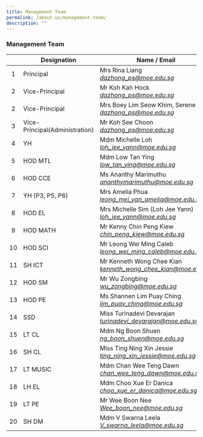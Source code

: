 ```yaml
---
title: Management Team
permalink: /about-us/management-team/
description: ""
---
```

### Management Team

|  	| Designation 	| Name / Email 	|
|:---:	|---	|---	|
| 1 	| Principal 	| Mrs Rina Liang<br>_[dazhong\_ps@moe.edu.sg](mailto:dazhong_ps@moe.edu.sg)_ 	|
| 2 	| Vice-Principal 	| Mr Koh Kah Hock<br>_[dazhong\_ps@moe.edu.sg](mailto:dazhong_ps@moe.edu.sg)_ 	|
| 2 	| Vice-Principal 	| Mrs Boey Lim Seow Khim, Serene<br>_[dazhong\_ps@moe.edu.sg](mailto:dazhong_ps@moe.edu.sg)_ 	|
| 3 	| Vice-Principal(Administration)  	| Mr Koh See Choon<br>_[dazhong\_ps@moe.edu.sg](mailto:dazhong_ps@moe.edu.sg)_ 	|
|  4 	| YH   	|  Mdm Michelle Loh<br>_[loh\_jee\_yann@moe.edu.sg](mailto:loh_jee_yann@moe.edu.sg)_ |
| 5 	| HOD MTL   	| Mdm Low Tan Ying<br>[*low_tan_ying@moe.edu.sg*](mailto:low_tan_ying@moe.edu.sg)  	|
|  6 	| HOD CCE  	|  Ms Ananthy Marimuthu<br>[*ananthymarimuthu@moe.edu.sg*](mailto:ananthy_marimuthu@moe.edu.sg) 	|
| 7 	| YH (P3, P5, P6) 	| Mrs Amelia Phua<br>_[leong\_mei\_yan\_amelia@moe.edu.sg](mailto:leong_mei_yan_amelia@moe.edu.sg)_   	|
| 8 	| HOD EL 	| Mrs Michelle Sim (Loh Jee Yann)<br>_[loh\_jee\_yann@moe.edu.sg](mailto:loh_jee_yann@moe.edu.sg)_ 	|
| 9 	| HOD MATH 	| Mr Kenny Chin Peng Kiew<br>[*chin_peng_kiew@moe.edu.sg*](mailto:chin_peng_kiew@moe.edu.sg)	|
| 10 	| HOD SCI 	| Mr Leong Wei Ming Caleb<br>_[leong\_wei\_ming\_caleb@moe.edu.sg](mailto:leong_wei_ming_caleb@moe.edu.sg)_ 	|
|  11 	|  SH ICT 	|  Mr Kenneth Wong Chee Kian<br>_[kenneth\_wong\_chee\_kian@moe.edu.sg](mailto:kenneth_wong_chee_kian@moe.edu.sg)_	|
|  12 	| HOD SM  	|  Mr Wu Zongbing<br>[*wu_zongbing@moe.edu.sg*](mailto:wu_zongbing@moe.edu.sg)  	|
|  13 	| HOD PE<br>  	|  Ms Shannen Lim Puay Ching<br>_[lim\_puay\_ching@moe.edu.sg](mailto:lim_puay_ching@moe.edu.sg)_ 	|
| 14 	| SSD 	| Miss Turinadevi Devarajan <br>_[turinadevi\_devarajan@moe.edu.sg](mailto:turinadevi_devarajan@moe.edu.sg)_ 	|
| 15 	| LT CL 	| Mdm Ng Boon Shuen<br>_[ng\_boon\_shuen@moe.edu.sg](mailto:ng_boon_shuen@moe.edu.sg)_ 	|
| 16 	|  SH CL 	| Miss Ting Ning Xin Jessie<br>_[ting\_ning\_xin\_jessie@moe.edu.sg](mailto:ting_ning_xin_jessie@moe.edu.sg)_ 	|
| 17 	| LT MUSIC 	| Mdm Chan Wee Teng Dawn<br>[*chan_wee_teng_dawn@moe.edu.sg*](mailto:chan_wee_teng_dawn@moe.edu.sg)_ 	|
|  18 	| LH EL 	| Mdm Choo Xue Er Danica <br>_[choo\_xue\_er\_danica@moe.edu.sg](mailto:choo_xue_er_danica@moe.edu.sg)_ 	|
|  19 	|  LT PE 	| Mr Wee Boon Nee<br>_[Wee\_boon\_nee@moe.edu.sg](mailto:Wee_boon_nee@moe.edu.sg)_   	|
|  20 	|  SH DM 	|  Mdm V Swarna Leela<br>_[V\_swarna\_leela@moe.edu.sg](mailto:V_swarna_leela@moe.edu.sg)_ 	|